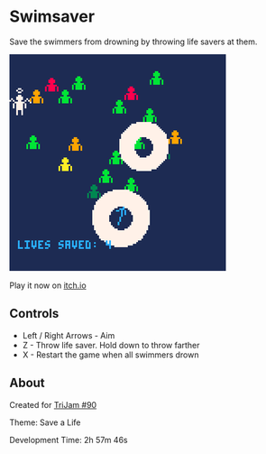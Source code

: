 # Swimsaver
Save the swimmers from drowning by throwing life savers at them.

[![Swimmers in various states of distress with lifesaver floats being thrown](screenshots/cover.png)](https://caterpillargames.itch.io/swimsaver)

Play it now on [itch.io](https://caterpillargames.itch.io/swimsaver)

## Controls
* Left / Right Arrows - Aim
* Z - Throw life saver. Hold down to throw farther
* X - Restart the game when all swimmers drown




## About
Created for [TriJam #90](https://itch.io/jam/trijam-90/entries)

Theme: Save a Life

Development Time: 2h 57m 46s


